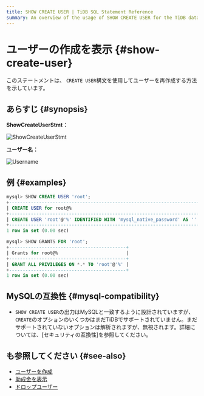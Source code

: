 ```yaml
---
title: SHOW CREATE USER | TiDB SQL Statement Reference
summary: An overview of the usage of SHOW CREATE USER for the TiDB database.
---
```


# ユーザーの作成を表示 {#show-create-user}

このステートメントは、 `CREATE USER`構文を使用してユーザーを再作成する方法を示しています。

## あらすじ {#synopsis}

**ShowCreateUserStmt：**

![ShowCreateUserStmt](https://download.pingcap.com/images/docs/sqlgram/ShowCreateUserStmt.png)

**ユーザー名：**

![Username](https://download.pingcap.com/images/docs/sqlgram/Username.png)

## 例 {#examples}

```sql
mysql> SHOW CREATE USER 'root';
+--------------------------------------------------------------------------------------------------------------------------+
| CREATE USER for root@%                                                                                                   |
+--------------------------------------------------------------------------------------------------------------------------+
| CREATE USER 'root'@'%' IDENTIFIED WITH 'mysql_native_password' AS '' REQUIRE NONE PASSWORD EXPIRE DEFAULT ACCOUNT UNLOCK |
+--------------------------------------------------------------------------------------------------------------------------+
1 row in set (0.00 sec)

mysql> SHOW GRANTS FOR 'root';
+-------------------------------------------+
| Grants for root@%                         |
+-------------------------------------------+
| GRANT ALL PRIVILEGES ON *.* TO 'root'@'%' |
+-------------------------------------------+
1 row in set (0.00 sec)
```

## MySQLの互換性 {#mysql-compatibility}

-   `SHOW CREATE USER`の出力はMySQLと一致するように設計されていますが、 `CREATE`のオプションのいくつかはまだTiDBでサポートされていません。まだサポートされていないオプションは解析されますが、無視されます。詳細については、[セキュリティの互換性]を参照してください。

## も参照してください {#see-also}

-   [ユーザーを作成](/sql-statements/sql-statement-create-user.md)
-   [助成金を表示](/sql-statements/sql-statement-show-grants.md)
-   [ドロップユーザー](/sql-statements/sql-statement-drop-user.md)
